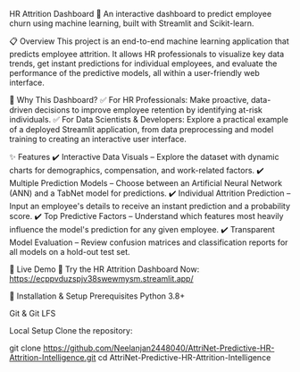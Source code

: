 HR Attrition Dashboard 💼
An interactive dashboard to predict employee churn using machine learning, built with Streamlit and Scikit-learn.

📋 Overview
This project is an end-to-end machine learning application that predicts employee attrition. It allows HR professionals to visualize key data trends, get instant predictions for individual employees, and evaluate the performance of the predictive models, all within a user-friendly web interface.

🎯 Why This Dashboard?
✅ For HR Professionals: Make proactive, data-driven decisions to improve employee retention by identifying at-risk individuals.
✅ For Data Scientists & Developers: Explore a practical example of a deployed Streamlit application, from data preprocessing and model training to creating an interactive user interface.

✨ Features
✔️ Interactive Data Visuals – Explore the dataset with dynamic charts for demographics, compensation, and work-related factors.
✔️ Multiple Prediction Models – Choose between an Artificial Neural Network (ANN) and a TabNet model for predictions.
✔️ Individual Attrition Prediction – Input an employee's details to receive an instant prediction and a probability score.
✔️ Top Predictive Factors – Understand which features most heavily influence the model's prediction for any given employee.
✔️ Transparent Model Evaluation – Review confusion matrices and classification reports for all models on a hold-out test set.

🚀 Live Demo
🔗 Try the HR Attrition Dashboard Now: https://ecppvduzspjv38swewmysm.streamlit.app/

🔧 Installation & Setup
Prerequisites
Python 3.8+

Git & Git LFS

Local Setup
Clone the repository:

git clone https://github.com/Neelanjan2448040/AttriNet-Predictive-HR-Attrition-Intelligence.git
cd AttriNet-Predictive-HR-Attrition-Intelligence
